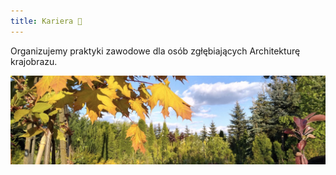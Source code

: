 ```yaml
---
title: Kariera 🌱
---
```


Organizujemy praktyki zawodowe dla osób zgłębiających Architekturę krajobrazu.

<img src="/assets/roszlyn5.jpg"/>